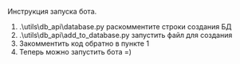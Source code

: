 Инструкция запуска бота.
1. .\utils\db_api\database.py раскомментите строки создания БД
2. .\utils\db_api\add_to_database.py запустить файл для создания 
3. Закомментить код обратно в пункте 1
4. Теперь можно запустить бота =)